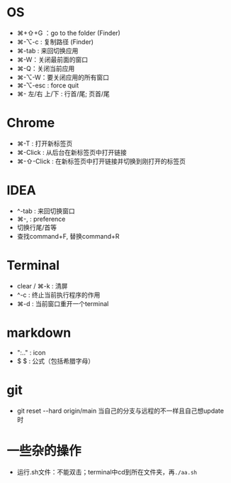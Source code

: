 # OS
- ⌘+⇧+G ：go to the folder (Finder)
- ⌘-⌥-c : 复制路径 (Finder)
- ⌘-tab : 来回切换应用
- ⌘-W：关闭最前面的窗口 
- ⌘-Q：关闭当前应用
- ⌘-⌥-W：要关闭应用的所有窗口
- ⌘-⌥-esc : force quit
- ⌘- 左/右 上/下 : 行首/尾; 页首/尾


# Chrome
- ⌘-T : 打开新标签页
- ⌘-Click : 从后台在新标签页中打开链接
- ⌘-⇧-Click : 在新标签页中打开链接并切换到刚打开的标签页


# IDEA
- ^-tab : 来回切换窗口
- ⌘-, : preference
- 切换行尾/首等
- 查找command+F, 替换command+R


# Terminal
- clear / ⌘-k : 清屏
- ^-c : 终止当前执行程序的作用
- ⌘-d : 当前窗口重开一个terminal


# markdown
- ":.." : icon
- $ $ : 公式（包括希腊字母）

# git
- git reset --hard origin/main 当自己的分支与远程的不一样且自己想update时

# 一些杂的操作
- 运行.sh文件：不能双击；terminal中cd到所在文件夹，再`./aa.sh`
